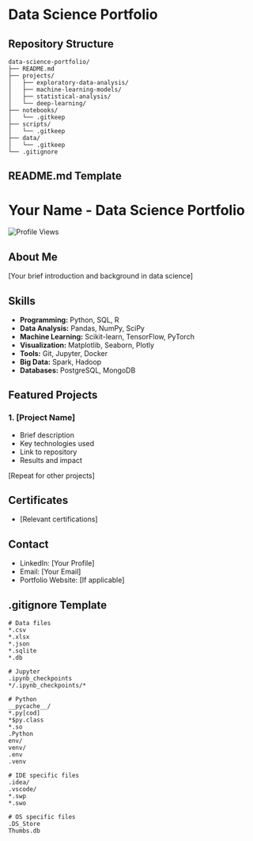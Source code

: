 # Data Science Portfolio

## Repository Structure
```
data-science-portfolio/
├── README.md
├── projects/
│   ├── exploratory-data-analysis/
│   ├── machine-learning-models/
│   ├── statistical-analysis/
│   └── deep-learning/
├── notebooks/
│   └── .gitkeep
├── scripts/
│   └── .gitkeep
├── data/
│   └── .gitkeep
└── .gitignore
```

## README.md Template

# Your Name - Data Science Portfolio
![Profile Views](https://komarev.com/ghpvc/?username=YOUR_USERNAME)

## About Me
[Your brief introduction and background in data science]

## Skills
- **Programming:** Python, SQL, R
- **Data Analysis:** Pandas, NumPy, SciPy
- **Machine Learning:** Scikit-learn, TensorFlow, PyTorch
- **Visualization:** Matplotlib, Seaborn, Plotly
- **Tools:** Git, Jupyter, Docker
- **Big Data:** Spark, Hadoop
- **Databases:** PostgreSQL, MongoDB

## Featured Projects

### 1. [Project Name]
- Brief description
- Key technologies used
- Link to repository
- Results and impact

[Repeat for other projects]

## Certificates
- [Relevant certifications]

## Contact
- LinkedIn: [Your Profile]
- Email: [Your Email]
- Portfolio Website: [If applicable]

## .gitignore Template
```
# Data files
*.csv
*.xlsx
*.json
*.sqlite
*.db

# Jupyter
.ipynb_checkpoints
*/.ipynb_checkpoints/*

# Python
__pycache__/
*.py[cod]
*$py.class
*.so
.Python
env/
venv/
.env
.venv

# IDE specific files
.idea/
.vscode/
*.swp
*.swo

# OS specific files
.DS_Store
Thumbs.db
```
